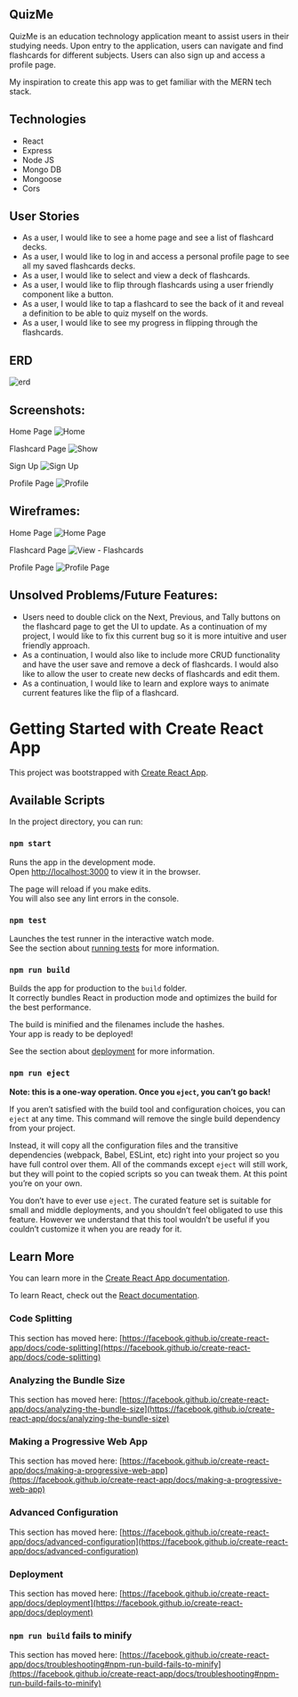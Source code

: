 ## QuizMe

QuizMe is an education technology application meant to assist users in their studying needs. Upon entry to the application, users can navigate and find flashcards for different subjects. Users can also sign up and access a profile page.

My inspiration to create this app was to get familiar with the MERN tech stack.

## Technologies 
- React
- Express
- Node JS
- Mongo DB
- Mongoose
- Cors

## User Stories
- As a user, I would like to see a home page and see a list of flashcard decks.
- As a user, I would like to log in and access a personal profile page to see all my saved flashcards decks.
- As a user, I would like to select and view a deck of flashcards.
- As a user, I would like to flip through flashcards using a user friendly component like a button.
- As a user, I would like to tap a flashcard to see the back of it and reveal a definition to be able to quiz myself on the words.
- As a user, I would like to see my progress in flipping through the flashcards.

## ERD
![erd](https://user-images.githubusercontent.com/28818219/114468189-f48e3d80-9b9f-11eb-935e-ee40a69e14d8.png)

## Screenshots:
Home Page
![Home](https://user-images.githubusercontent.com/28818219/114467583-fe637100-9b9e-11eb-917c-277614bbd4a0.png)

Flashcard Page
![Show](https://user-images.githubusercontent.com/28818219/114467630-0d4a2380-9b9f-11eb-8638-18e4cc62a8e4.png)

Sign Up
![Sign Up](https://user-images.githubusercontent.com/28818219/114467684-2357e400-9b9f-11eb-86ed-e0bf896a053b.png)

Profile Page
![Profile](https://user-images.githubusercontent.com/28818219/114467715-2f43a600-9b9f-11eb-8cbb-7a1049fce3e2.png)

## Wireframes:
Home Page
![Home Page](https://user-images.githubusercontent.com/28818219/114466547-7af55000-9b9d-11eb-85a5-ea1a62f1aa4e.png)

Flashcard Page
![View - Flashcards](https://user-images.githubusercontent.com/28818219/114466581-88aad580-9b9d-11eb-8483-1b7778bc70be.png)

Profile Page
![Profile Page](https://user-images.githubusercontent.com/28818219/114466631-97918800-9b9d-11eb-84e5-189fbbda56c5.png)


## Unsolved Problems/Future Features:
- Users need to double click on the Next, Previous, and Tally buttons on the flashcard page to get the UI to update. As a continuation of my project, I would like to fix this current bug so it is more intuitive and user friendly approach.
- As a continuation, I would also like to include more CRUD functionality and have the user save and remove a deck of flashcards. I would also like to allow the user to create new decks of flashcards and edit them.
- As a continuation, I would like to learn and explore ways to animate current features like the flip of a flashcard.  

# Getting Started with Create React App

This project was bootstrapped with [Create React App](https://github.com/facebook/create-react-app).

## Available Scripts

In the project directory, you can run:

### `npm start`

Runs the app in the development mode.\
Open [http://localhost:3000](http://localhost:3000) to view it in the browser.

The page will reload if you make edits.\
You will also see any lint errors in the console.

### `npm test`

Launches the test runner in the interactive watch mode.\
See the section about [running tests](https://facebook.github.io/create-react-app/docs/running-tests) for more information.

### `npm run build`

Builds the app for production to the `build` folder.\
It correctly bundles React in production mode and optimizes the build for the best performance.

The build is minified and the filenames include the hashes.\
Your app is ready to be deployed!

See the section about [deployment](https://facebook.github.io/create-react-app/docs/deployment) for more information.

### `npm run eject`

**Note: this is a one-way operation. Once you `eject`, you can’t go back!**

If you aren’t satisfied with the build tool and configuration choices, you can `eject` at any time. This command will remove the single build dependency from your project.

Instead, it will copy all the configuration files and the transitive dependencies (webpack, Babel, ESLint, etc) right into your project so you have full control over them. All of the commands except `eject` will still work, but they will point to the copied scripts so you can tweak them. At this point you’re on your own.

You don’t have to ever use `eject`. The curated feature set is suitable for small and middle deployments, and you shouldn’t feel obligated to use this feature. However we understand that this tool wouldn’t be useful if you couldn’t customize it when you are ready for it.

## Learn More

You can learn more in the [Create React App documentation](https://facebook.github.io/create-react-app/docs/getting-started).

To learn React, check out the [React documentation](https://reactjs.org/).

### Code Splitting

This section has moved here: [https://facebook.github.io/create-react-app/docs/code-splitting](https://facebook.github.io/create-react-app/docs/code-splitting)

### Analyzing the Bundle Size

This section has moved here: [https://facebook.github.io/create-react-app/docs/analyzing-the-bundle-size](https://facebook.github.io/create-react-app/docs/analyzing-the-bundle-size)

### Making a Progressive Web App

This section has moved here: [https://facebook.github.io/create-react-app/docs/making-a-progressive-web-app](https://facebook.github.io/create-react-app/docs/making-a-progressive-web-app)

### Advanced Configuration

This section has moved here: [https://facebook.github.io/create-react-app/docs/advanced-configuration](https://facebook.github.io/create-react-app/docs/advanced-configuration)

### Deployment

This section has moved here: [https://facebook.github.io/create-react-app/docs/deployment](https://facebook.github.io/create-react-app/docs/deployment)

### `npm run build` fails to minify

This section has moved here: [https://facebook.github.io/create-react-app/docs/troubleshooting#npm-run-build-fails-to-minify](https://facebook.github.io/create-react-app/docs/troubleshooting#npm-run-build-fails-to-minify)
